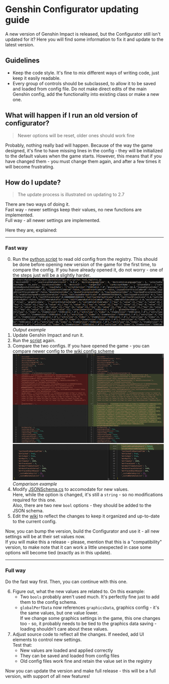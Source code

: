 # Genshin Configurator updating guide
A new version of Genshin Impact is released, but the Configurator still isn't updated for it? Here you will find some information to fix it and update to the latest version.

## Guidelines
- Keep the code style. It's fine to mix different ways of writing code, just keep it easily readable.
- Every group of controls should be subclassed, to allow it to be saved and loaded from config file. Do not make direct edits of the main Genshin config, add the functionality into existing class or make a new one.

## What will happen if I run an old version of configurator?
> Newer options will be reset, older ones should work fine

Probably, nothing really bad will happen. Because of the way the game designed, it's fine to have missing lines in the config - they will be initialized to the default values when the game starts. However, this means that if you have changed them - you must change them again, and after a few times it will become frustrating.

## How do I update?
> The update process is illustrated on updating to 2.7

There are two ways of doing it.  
Fast way - newer settings keep their values, no new functions are implemented.  
Full way - all newer settings are implemented.  

Here they are, explained:

---

### Fast way
0. Run the [python script](./read_registry.py) to read old config from the registry. This should be done before opening new version of the game for the first time, to compare the config. If you have already opened it, do not worry - one of the steps just will be a slightly harder.  
![Config example](./img/contributing_config_example.png)  
*Output example*  
1. Update Genshin Impact and run it.
2. Run the [script](./read_registry.py) again.
3. Compare the two configs. If you have opened the game - you can compare newer config to the [wiki config scheme](https://github.com/Myp3a/GenshinConfigurator/wiki/Config-format)  
![Comparison example](./img/contributing_comparison_example.png)  
![Comparison example](./img/contributing_comparison_example2.png)  
*Comparison example*  
4. Modify [JSONSchema.cs](./JSONSchema.cs) to accomodate for new values.  
Here, while the option is changed, it's still a `string` - so no modifications required for this one.  
Also, there are two new `bool` options - they should be added to the JSON schema.  
5. Edit the [wiki](https://github.com/Myp3a/GenshinConfigurator/wiki/Config-format) to reflect the changes to keep it organized and up-to-date to the current config.  

Now, you can bump the version, build the Configurator and use it - all new settings will be at their set values now.  
If you will make this a release - please, mention that this is a "compatibility" version, to make note that it can work a little unexpected in case some options will become tied (exactly as in this update).  

---

### Full way
Do the fast way first. Then, you can continue with this one.  

6. Figure out, what the new values are related to. On this example:
    - Two `bools` probably aren't used much. It's perfectly fine just to add them to the config schema.
    - `globalPerfData` now references `graphicsData`, graphics config - it's the same values, but one value lower.  
    If we change some graphics settings in the game, this one changes too - so, it probably needs to be tied to the graphics data saving - loading shouldn't care about these values.
7. Adjust source code to reflect all the changes. If needed, add UI elements to control new settings.  
Test that:
    - New values are loaded and applied correctly
    - They can be saved and loaded from config files
    - Old config files work fine and retain the value set in the registry

Now you can update the version and make full release - this will be a full version, with support of all new features!